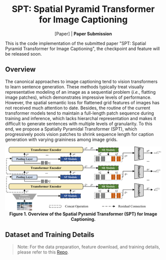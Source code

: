 <div align="center">
<h1>
<b>
SPT: Spatial Pyramid Transformer for Image Captioning
</b>
</h1>
<h4>
<!-- <b>
<a href="https://github.com/zchoi">Haonan Zhang</a>, <a href="https://ppengzeng.github.io/">Pengpeng Zeng</a>, <a href="https://cfm.uestc.edu.cn/~songjingkuan/">Jingkuan Song</a>, <a href="https://lianligao.github.io/">Lianli Gao</a>
</b> -->
</h4>

[Paper] | **Paper Submission** 
</div>
This is the code implementation of the submitted paper "SPT: Spatial Pyramid Transformer for Image Captioning", the checkpoint and feature will be released soon.

## Overview 
The canonical approaches to image captioning tend to vision transformers to learn sentence generation. These methods typically treat visually representative modeling of an image as a sequential problem (*i.e.*, flatting image patches), which demonstrates impressive levels of performance. However, the spatial semantic loss for flattened grid features of images has not received much attention to date. Besides, the routine of the current transformer models tend to maintain a full-length patch sequence during training and inference, which lacks hierarchal representation and makes it difficult to generate sentences with multiple levels of granularity. To this end, we propose a Spatially Pyramidal Transformer (SPT), which progressively pools vision patches to shrink sequence length for caption generation with varying graininess among image grids.

<p align="center">
    <img src=framework.png><br>
    <span><b>Figure 1. Overview of the Spatial Pyramid Transformer (SPT) for Image Captioning.</b></span>
</p>

<!-- ## The Proposed Modules in SPT

- Spatial-aware Pseudo-supervised (SP) —— solving spatial information loss of grid caused by flatten operation.

- Scale-aware Reinforcement (SR) ——simultaneously explore both low- and high-level semantics.
 
<p align="center">
    <img src=imgs/SP.png  width="56%">
    <img src=imgs/SR.png  width="40%" height="20%"> <br>
    <span><b>Figure 2. Spatial-aware Pseudo-supervised. Right: Scale-aware Reinforcement.</b></span>
</p> -->

## Dataset and Training Details 
> Note: For the data preparation, feature download, and training details, please refer to this [Repo](https://github.com/zchoi/S2-Transformer).
